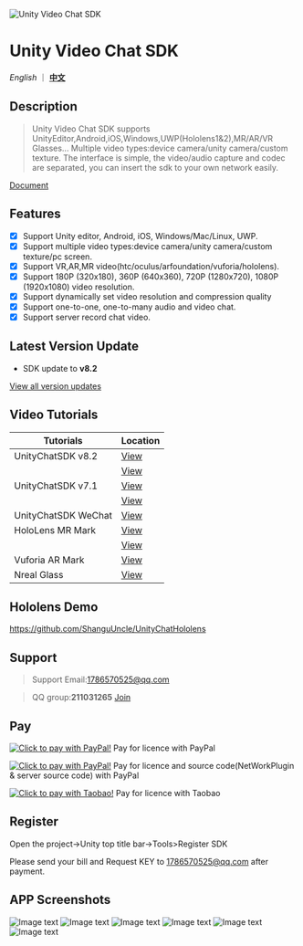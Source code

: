 ![Unity Video Chat SDK](Readme/Images/SDK/Logo_title.png)

# Unity Video Chat SDK

*English* ｜ [**中文**](README.zh.md)

## Description

> Unity Video Chat SDK  supports UnityEditor,Android,iOS,Windows,UWP(Hololens1&2),MR/AR/VR Glasses...
> Multiple video types:device camera/unity camera/custom texture.
> The interface is simple, the video/audio capture and codec are separated, you can insert the sdk to your own network easily.

[Document](https://github.com/ShanguUncle/UnityChatSDK/blob/master/Readme/VideoChatSDK.pdf)

## Features

- [x] Support Unity editor, Android, iOS, Windows/Mac/Linux, UWP.
- [x] Support multiple video types:device camera/unity camera/custom texture/pc screen.
- [x] Support VR,AR,MR video(htc/oculus/arfoundation/vuforia/hololens).
- [x] Support 180P (320x180), 360P (640x360), 720P (1280x720), 1080P (1920x1080) video resolution.
- [x] Support dynamically set video resolution and compression quality
- [x] Support one-to-one, one-to-many audio and video chat.
- [x] Support server record chat video.

## Latest Version Update
- SDK update to **v8.2**

[View all version updates](VersionUpdates.md)

## Video Tutorials

| Tutorials                                             | Location                                             |
| ----------------------------------------------------- | ---------------------------------------------------- |
| UnityChatSDK v8.2                                     | [View]() |
|                                                       | [View]() |
| UnityChatSDK v7.1                                     | [View](https://www.bilibili.com/video/BV1ZK4y1H7dM/) |
|                                                       | [View](https://www.bilibili.com/video/BV1yz4y1m71J/) |
| UnityChatSDK WeChat                                   | [View](https://www.bilibili.com/video/BV1TJ411X79T)  |
| HoloLens MR Mark                                      | [View](https://www.bilibili.com/video/BV1Jg4y1B7Ts)  |
|                                                       | [View](https://www.bilibili.com/video/BV1yr4y1c7MN)  |
| Vuforia AR Mark                                       | [View](https://www.bilibili.com/video/av81873111)    |
| Nreal Glass                                           | [View](https://www.bilibili.com/video/av79084374/)   |

## Hololens Demo

https://github.com/ShanguUncle/UnityChatHololens

## Support

> Support Email:1786570525@qq.com

> QQ group:**211031265**  [Join](https://jq.qq.com/?_wv=1027&k=uLaFJGfS)

## Pay

<a href="https://www.paypal.com/cgi-bin/webscr?&cmd=_xclick&business=1786570525@qq.com&currency_code=USD&amount=356&item_name=UnityChatSDK_Licence" target="_blank"><img src="Readme/Images/SDK/pay.gif" border="0" name="submit" alt="Click to pay with PayPal!"></a>
Pay for licence with PayPal

<a href="https://www.paypal.com/cgi-bin/webscr?&cmd=_xclick&business=1786570525@qq.com&currency_code=USD&amount=2390&item_name=SourceCode_ServerAndNetwork" target="_blank"><img src="Readme/Images/SDK/pay.gif" border="0" name="submit" alt="Click to pay with PayPal!"></a>
Pay for licence and source code(NetWorkPlugin & server source code) with PayPal

<a href="https://item.taobao.com/item.htm?id=574700900943" target="_blank"><img src="Readme/Images/SDK/pay.gif" border="0" name="submit" alt="Click to pay with Taobao!"></a>
Pay for licence with Taobao

## Register
Open the project->Unity top title bar->Tools>Register SDK

Please send your bill and Request KEY to 1786570525@qq.com after payment.

## APP Screenshots

![Image text](Readme/Images/Screenshoots/01.jpg)
![Image text](Readme/Images/Screenshoots/02.jpg)
![Image text](Readme/Images/Screenshoots/03.jpg)
![Image text](Readme/Images/Screenshoots/04.jpg)
![Image text](Readme/Images/Screenshoots/05.jpg)
![Image text](Readme/Images/Screenshoots/06.jpg)





